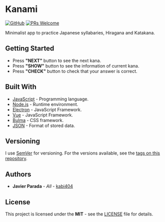 # Kanami
[![GitHub](https://img.shields.io/github/license/mashape/apistatus.svg)](https://github.com/kabi404/kanami/blob/master/LICENSE)
[![PRs Welcome](https://img.shields.io/badge/PRs-welcome-brightgreen.svg)](http://makeapullrequest.com)

Minimalist app to practice Japanese syllabaries, Hiragana and Katakana.

## Getting Started

* Press **"NEXT"** button to see the next kana.
* Press **"SHOW"** button to see the information of current kana.
* Press **"CHECK"** button to check that your answer is correct.

## Built With

* [JavaScript](https://www.javascript.com/) - Programming language.
* [Node.js](https://nodejs.org/) - Runtime environment.
* [Electron](https://electronjs.org/) - JavaScript Framework.
* [Vue](https://vuejs.org/) - JavaScript Framework.
* [Bulma](https://bulma.io/) - CSS framework.
* [JSON](https://www.json.org/) - Format of stored data.

## Versioning

I use [SemVer](http://semver.org/) for versioning. For the versions available, see the [tags on this repository](https://github.com/kabi404/kanami/tags).

## Authors

* **Javier Parada** - *All* - [kabi404](https://github.com/kabi404)

## License

This project is licensed under the **MIT** - see the  [LICENSE](LICENSE) file for details.
